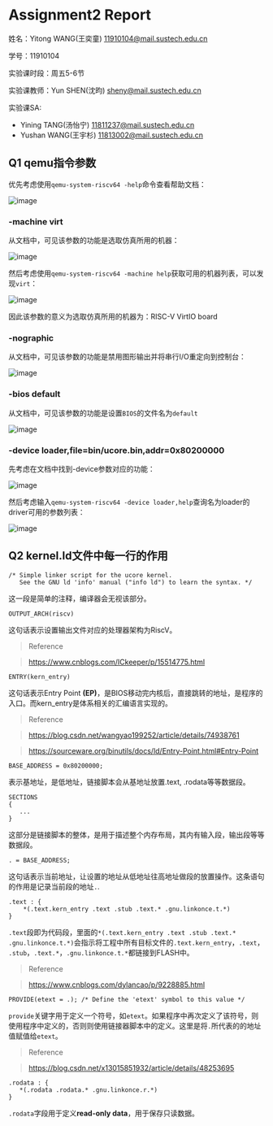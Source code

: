 # Assignment2 Report
姓名：Yitong WANG(王奕童) 11910104@mail.sustech.edu.cn

学号：11910104

实验课时段：周五5-6节

实验课教师：Yun SHEN(沈昀) sheny@mail.sustech.edu.cn

实验课SA:
- Yining TANG(汤怡宁) 11811237@mail.sustech.edu.cn
- Yushan WANG(王宇杉) 11813002@mail.sustech.edu.cn

## Q1 qemu指令参数
优先考虑使用```qemu-system-riscv64 -help```命令查看帮助文档：

![image](https://user-images.githubusercontent.com/64548919/156988584-02b4e8e2-35e4-4327-832a-b44c9a37f24e.png)

### -machine virt
从文档中，可见该参数的功能是选取仿真所用的机器：

![image](https://user-images.githubusercontent.com/64548919/156988882-641a7456-0673-4226-b272-2d75bc04bae0.png)

然后考虑使用```qemu-system-riscv64 -machine help```获取可用的机器列表，可以发现```virt```：

![image](https://user-images.githubusercontent.com/64548919/156989010-26f803c3-6c85-4538-b9ca-c10b260f7717.png)

因此该参数的意义为选取仿真所用的机器为：RISC-V VirtIO board

### -nographic

从文档中，可见该参数的功能是禁用图形输出并将串行I/O重定向到控制台：

![image](https://user-images.githubusercontent.com/64548919/156989615-1c8f58ae-bb6c-43d3-9f68-426259d874ad.png)

### -bios default

从文档中，可见该参数的功能是设置```BIOS```的文件名为```default```

![image](https://user-images.githubusercontent.com/64548919/156989952-f8459a73-b353-44bd-8f4d-13cbe3ed051c.png)

### -device loader,file=bin/ucore.bin,addr=0x80200000
先考虑在文档中找到-device参数对应的功能：

![image](https://user-images.githubusercontent.com/64548919/156990435-ce32677a-1da0-4a49-9ad5-52a77dac442b.png)

然后考虑输入```qemu-system-riscv64 -device loader,help```查询名为loader的driver可用的参数列表：

![image](https://user-images.githubusercontent.com/64548919/156990837-c06bf909-cfe3-4c16-b79a-6be209aa3cd6.png)

## Q2 kernel.ld文件中每一行的作用

```
/* Simple linker script for the ucore kernel.
   See the GNU ld 'info' manual ("info ld") to learn the syntax. */
```

这一段是简单的注释，编译器会无视该部分。

```
OUTPUT_ARCH(riscv)
```

这句话表示设置输出文件对应的处理器架构为RiscV。

> Reference

> https://www.cnblogs.com/ICkeeper/p/15514775.html

```
ENTRY(kern_entry)
```

这句话表示Entry Point **(EP)**，是BIOS移动完内核后，直接跳转的地址，是程序的入口。而kern_entry是体系相关的汇编语言实现的。

> Reference

> https://blog.csdn.net/wangyao199252/article/details/74938761

> https://sourceware.org/binutils/docs/ld/Entry-Point.html#Entry-Point

```
BASE_ADDRESS = 0x80200000;
```

表示基地址，是低地址，链接脚本会从基地址放置.text, .rodata等等数据段。


```
SECTIONS
{
   ...
}
```
这部分是链接脚本的整体，是用于描述整个内存布局，其内有输入段，输出段等等数据段。


```
. = BASE_ADDRESS;
```
这句话表示当前地址，让设置的地址从低地址往高地址做段的放置操作。这条语句的作用是记录当前段的地址```.```.

```
.text : {
    *(.text.kern_entry .text .stub .text.* .gnu.linkonce.t.*)
}
```
```.text```段即为代码段，里面的```*(.text.kern_entry .text .stub .text.* .gnu.linkonce.t.*)```会指示将工程中所有目标文件的```.text.kern_entry```，```.text```， ```.stub```，```.text.*```，```.gnu.linkonce.t.*```都链接到FLASH中。

> Reference

> https://www.cnblogs.com/dylancao/p/9228885.html

```
PROVIDE(etext = .); /* Define the 'etext' symbol to this value */
```
```provide```关键字用于定义一个符号，如```etext```。如果程序中再次定义了该符号，则使用程序中定义的，否则则使用链接器脚本中的定义。这里是将```.```所代表的的地址值赋值给```etext```。

> Reference

> https://blog.csdn.net/x13015851932/article/details/48253695

```
.rodata : {
   *(.rodata .rodata.* .gnu.linkonce.r.*)
}
```

```.rodata```字段用于定义**read-only data**，用于保存只读数据。

